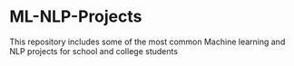 # ML-NLP-Projects
This repository includes some of the most common Machine learning and NLP projects for school and college students

